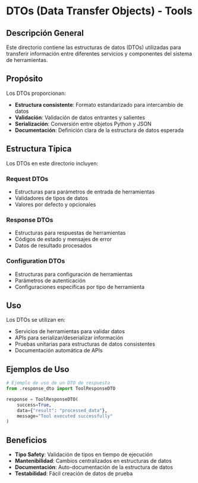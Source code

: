 # DTOs (Data Transfer Objects) - Tools

## Descripción General
Este directorio contiene las estructuras de datos (DTOs) utilizadas para transferir información entre diferentes servicios y componentes del sistema de herramientas.

## Propósito

Los DTOs proporcionan:
- **Estructura consistente**: Formato estandarizado para intercambio de datos
- **Validación**: Validación de datos entrantes y salientes
- **Serialización**: Conversión entre objetos Python y JSON
- **Documentación**: Definición clara de la estructura de datos esperada

## Estructura Típica

Los DTOs en este directorio incluyen:

### Request DTOs
- Estructuras para parámetros de entrada de herramientas
- Validadores de tipos de datos
- Valores por defecto y opcionales

### Response DTOs
- Estructuras para respuestas de herramientas
- Códigos de estado y mensajes de error
- Datos de resultado procesados

### Configuration DTOs
- Estructuras para configuración de herramientas
- Parámetros de autenticación
- Configuraciones específicas por tipo de herramienta

## Uso

Los DTOs se utilizan en:
- Servicios de herramientas para validar datos
- APIs para serializar/deserializar información
- Pruebas unitarias para estructuras de datos consistentes
- Documentación automática de APIs

## Ejemplos de Uso

```python
# Ejemplo de uso de un DTO de respuesta
from .response_dto import ToolResponseDTO

response = ToolResponseDTO(
    success=True,
    data={"result": "processed_data"},
    message="Tool executed successfully"
)
```

## Beneficios

- **Tipo Safety**: Validación de tipos en tiempo de ejecución
- **Mantenibilidad**: Cambios centralizados en estructuras de datos
- **Documentación**: Auto-documentación de la estructura de datos
- **Testabilidad**: Fácil creación de datos de prueba
